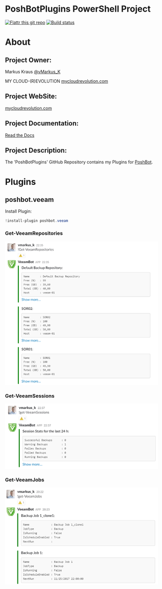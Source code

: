 PoshBotPlugins PowerShell Project
=============
[![Flattr this git repo](http://api.flattr.com/button/flattr-badge-large.png)](https://flattr.com/submit/auto?user_id=vMarkus_K&url=https://github.com/mycloudrevolution/PoshBotPlugins&title=PoshBotPlugins&language=Powershell&tags=github&category=software)
[![Build status](https://ci.appveyor.com/api/projects/status/ne1f3ta0cri18gkn?svg=true)](https://ci.appveyor.com/project/mycloudrevolution/poshbotplugins)
# About

## Project Owner:

Markus Kraus [@vMarkus_K](https://twitter.com/vMarkus_K)

MY CLOUD-(R)EVOLUTION [mycloudrevolution.com](http://mycloudrevolution.com/)

## Project WebSite:

[mycloudrevolution.com](http://mycloudrevolution.com/)

## Project Documentation:

[Read the Docs](http://readthedocs.io/)

## Project Description:

The 'PoshBotPlugins' GitHub Repository contains my Plugins for [PoshBot](https://github.com/poshbotio/PoshBot).

# Plugins

## poshbot.veeam

Install Plugin:
```powershell
!install-plugin poshbot.veeam
```

### Get-VeeamRepositories

![Get-VeeamRepositories](/media/Get-VeeamRepositories.png)

### Get-VeeamSessions

![Get-VeeamSessions](/media/Get-VeeamSessions.png)

### Get-VeeamJobs

![Get-VeeamJobs](/media/Get-VeeamJobs.png)
